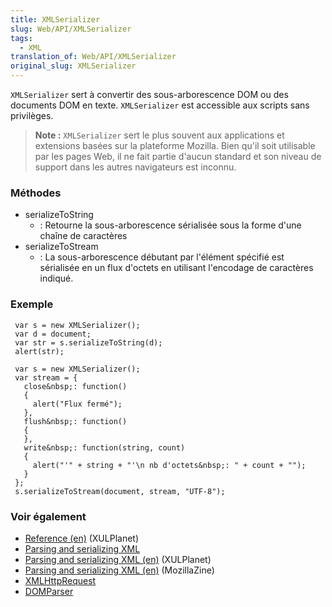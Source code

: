 ```yaml
---
title: XMLSerializer
slug: Web/API/XMLSerializer
tags:
  - XML
translation_of: Web/API/XMLSerializer
original_slug: XMLSerializer
---
```

`XMLSerializer` sert à convertir des sous-arborescence DOM ou des documents DOM en texte. `XMLSerializer` est accessible aux scripts sans privilèges.

> **Note :** `XMLSerializer` sert le plus souvent aux applications et extensions basées sur la plateforme Mozilla. Bien qu'il soit utilisable par les pages Web, il ne fait partie d'aucun standard et son niveau de support dans les autres navigateurs est inconnu.

### Méthodes

- serializeToString
  - : Retourne la sous-arborescence sérialisée sous la forme d'une chaîne de caractères
- serializeToStream
  - : La sous-arborescence débutant par l'élément spécifié est sérialisée en un flux d'octets en utilisant l'encodage de caractères indiqué.

### Exemple

     var s = new XMLSerializer();
     var d = document;
     var str = s.serializeToString(d);
     alert(str);

<!---->

     var s = new XMLSerializer();
     var stream = {
       close&nbsp;: function()
       {
         alert("Flux fermé");
       },
       flush&nbsp;: function()
       {
       },
       write&nbsp;: function(string, count)
       {
         alert("'" + string + "'\n nb d'octets&nbsp;: " + count + "");
       }
     };
     s.serializeToStream(document, stream, "UTF-8");

### Voir également

- [Reference (en)](http://www.xulplanet.com/references/objref/XMLSerializer.html) (XULPlanet)
- [Parsing and serializing XML](fr/Parsing_and_serializing_XML)
- [Parsing and serializing XML (en)](http://xulplanet.com/tutorials/mozsdk/xmlparse.php) (XULPlanet)
- [Parsing and serializing XML (en)](http://kb.mozillazine.org/Parsing_and_serializing_XML#Parsing_strings_into_DOM_trees) (MozillaZine)
- [XMLHttpRequest](fr/XMLHttpRequest)
- [DOMParser](fr/DOMParser)
